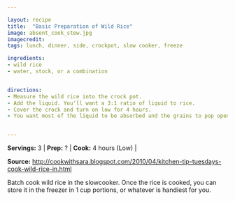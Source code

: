 ```yaml
---

layout: recipe
title:  "Basic Preparation of Wild Rice"
image: absent_cook_stew.jpg
imagecredit: 
tags: lunch, dinner, side, crockpot, slow cooker, freeze

ingredients:
- wild rice
- water, stock, or a combination


directions:
- Measure the wild rice into the crock pot. 
- Add the liquid. You'll want a 3:1 ratio of liquid to rice.
- Cover the crock and turn on low for 4 hours. 
- You want most of the liquid to be absorbed and the grains to pop open.


---
```


**Servings:** 3 | **Prep:** ? | **Cook:** 4 hours (Low) | 

**Source:** http://cookwithsara.blogspot.com/2010/04/kitchen-tip-tuesdays-cook-wild-rice-in.html

Batch cook wild rice in the slowcooker. Once the rice is cooked, you can store it in the freezer in 1 cup portions, or whatever is handiest for you.